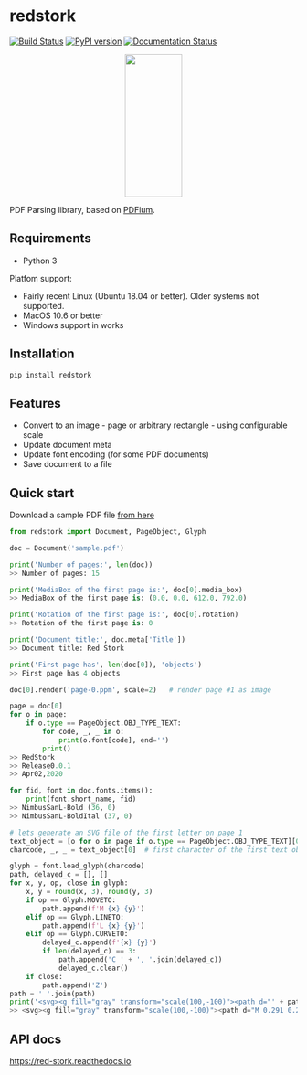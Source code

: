 # redstork
[![Build Status](https://travis-ci.com/innodatalabs/redstork.svg?branch=master)](https://travis-ci.com/innodatalabs/redstork)
[![PyPI version](https://badge.fury.io/py/redstork.svg)](https://badge.fury.io/py/redstork)
[![Documentation Status](https://readthedocs.org/projects/red-stork/badge/?version=latest)](https://red-stork.readthedocs.io/en/latest/?badge=latest)

<p align="center"><img width="100" height="250" src="https://raw.githubusercontent.com/innodatalabs/redstork/master/graphics/redstork.svg"></p>

PDF Parsing library, based on [PDFium](https://pdfium.googlesource.com/pdfium/).

## Requirements

* Python 3

Platfom support:
* Fairly recent Linux (Ubuntu 18.04 or better). Older systems not supported.
* MacOS 10.6 or better
* Windows support in works

## Installation
```bash
pip install redstork
```

## Features

* Convert to an image - page or arbitrary rectangle - using configurable scale
* Update document meta
* Update font encoding (for some PDF documents)
* Save document to a file

## Quick start

Download a sample PDF file [from here](https://github.com/innodatalabs/redstork/blob/master/redstork/test/resources/sample.pdf)

```python
from redstork import Document, PageObject, Glyph

doc = Document('sample.pdf')

print('Number of pages:', len(doc))
>> Number of pages: 15

print('MediaBox of the first page is:', doc[0].media_box)
>> MediaBox of the first page is: (0.0, 0.0, 612.0, 792.0)

print('Rotation of the first page is:', doc[0].rotation)
>> Rotation of the first page is: 0

print('Document title:', doc.meta['Title'])
>> Document title: Red Stork

print('First page has', len(doc[0]), 'objects')
>> First page has 4 objects

doc[0].render('page-0.ppm', scale=2)   # render page #1 as image

page = doc[0]
for o in page:
    if o.type == PageObject.OBJ_TYPE_TEXT:
        for code, _, _ in o:
            print(o.font[code], end='')
        print()
>> RedStork
>> Release0.0.1
>> Apr02,2020

for fid, font in doc.fonts.items():
    print(font.short_name, fid)
>> NimbusSanL-Bold (36, 0)
>> NimbusSanL-BoldItal (37, 0)

# lets generate an SVG file of the first letter on page 1
text_object = [o for o in page if o.type == PageObject.OBJ_TYPE_TEXT][0]  # first text object
charcode, _, _ = text_object[0]  # first character of the first text object

glyph = font.load_glyph(charcode)
path, delayed_c = [], []
for x, y, op, close in glyph:
    x, y = round(x, 3), round(y, 3)
    if op == Glyph.MOVETO:
        path.append(f'M {x} {y}')
    elif op == Glyph.LINETO:
        path.append(f'L {x} {y}')
    elif op == Glyph.CURVETO:
        delayed_c.append(f'{x} {y}')
        if len(delayed_c) == 3:
            path.append('C ' + ', '.join(delayed_c))
            delayed_c.clear()
    if close:
        path.append('Z')
path = ' '.join(path)
print('<svg><g fill="gray" transform="scale(100,-100)"><path d="' + path + '" /></g></svg>')
>> <svg><g fill="gray" transform="scale(100,-100)"><path d="M 0.291 0.289 L 0.463 0.289 C 0.52 0.289, ... L 0.318 0.414 Z" /></g></svg>
```

## API docs

https://red-stork.readthedocs.io

